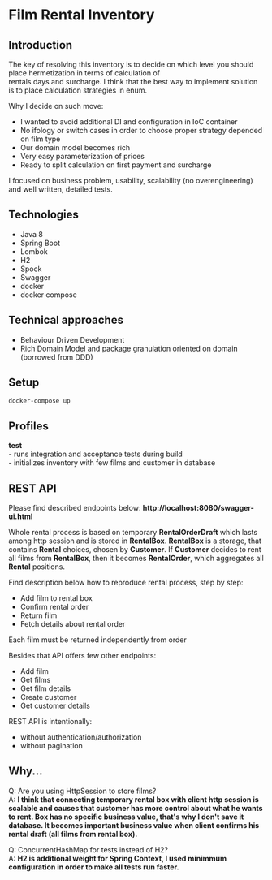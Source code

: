 

  
# Film Rental Inventory    
 ## Introduction    
 The key of resolving this inventory is to decide on which level you should place hermetization in terms of calculation of     
rentals days and surcharge. I think that the best way to implement solution is to place calculation strategies in enum.     
    
Why I decide on such move:    
- I wanted to avoid additional DI and configuration in IoC container     
- No ifology or switch cases in order to choose proper strategy depended on film type    
- Our domain model becomes rich     
- Very easy parameterization of prices    
- Ready to split calculation on first payment and surcharge     
  
I focused on business problem, usability, scalability (no overengineering) and well written, detailed tests.      

## Technologies    
 - Java 8    
- Spring Boot    
- Lombok    
- H2    
- Spock    
- Swagger 
- docker
- docker compose
   
    
## Technical approaches    
 - Behaviour Driven Development    
- Rich Domain Model and package granulation oriented on domain (borrowed from DDD)    
    
## Setup    
    
    docker-compose up  
 ## Profiles 
<b>test</b>    
	 - runs integration and acceptance tests during build    
    - initializes inventory with few films and customer in database    
    
## REST API     

Please find described endpoints below:
<b>http://localhost:8080/swagger-ui.html</b>    
    
Whole rental process is based on temporary <b>RentalOrderDraft</b> which lasts among http session and is stored in <b>RentalBox</b>. <b>RentalBox</b> is a storage, that contains <b>Rental</b> choices, chosen by <b>Customer</b>. If <b> Customer</b> decides to rent all films from <b>RentalBox</b>, then it becomes <b>RentalOrder</b>, which aggregates all <b>Rental</b> positions.
  
Find description below how to reproduce rental process, step by step:    
    
- Add film to rental box     
- Confirm rental order    
- Return film    
- Fetch details about rental order    
    
Each film must be returned independently from order    
    
Besides that API offers few other endpoints:    
- Add film    
- Get films    
- Get film details    
- Create customer    
- Get customer details      
        
REST API is intentionally:    
- without authentication/authorization     
- without pagination    
    
## Why...    
 Q: Are you using HttpSession to store films?    
A: <b> I think that connecting temporary rental box with client http session is scalable and causes that customer has more control about what he wants to rent. Box has no specific business value, that's why I don't save it database. It becomes important business value when client confirms his rental draft (all films from rental box).</b>         
    
Q: ConcurrentHashMap for tests instead of H2?    
A: <b>H2 is additional weight for Spring Context, I used minimmum configuration in order to make all tests run faster.</b>

